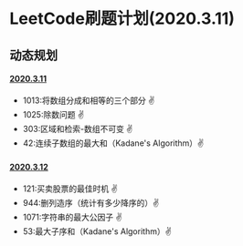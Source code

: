 # LeetCode刷题计划(2020.3.11)

## 动态规划

#### [2020.3.11](https://github.com/Wanfengyueluo/DailyCoding/blob/master/2020-3-11.md)

- 1013:将数组分成和相等的三个部分 :v:
- 1025:除数问题 :v:
- 303:区域和检索-数组不可变 :v:
- 42:连续子数组的最大和（Kadane's Algorithm）:v:

#### [2020.3.12](https://github.com/Wanfengyueluo/DailyCoding/blob/master/2020-3-12.md)

- 121:买卖股票的最佳时机 :v:
- 944:删列造序（统计有多少降序的）:v:
- 1071:字符串的最大公因子 :v:
- 53:最大子序和（Kadane's Algorithm）:v:

